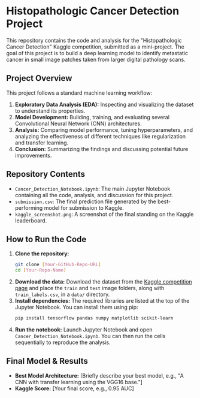 # Histopathologic Cancer Detection Project

This repository contains the code and analysis for the "Histopathologic Cancer Detection" Kaggle competition, submitted as a mini-project. The goal of this project is to build a deep learning model to identify metastatic cancer in small image patches taken from larger digital pathology scans.

## Project Overview

This project follows a standard machine learning workflow:

1.  **Exploratory Data Analysis (EDA):** Inspecting and visualizing the dataset to understand its properties.
2.  **Model Development:** Building, training, and evaluating several Convolutional Neural Network (CNN) architectures.
3.  **Analysis:** Comparing model performance, tuning hyperparameters, and analyzing the effectiveness of different techniques like regularization and transfer learning.
4.  **Conclusion:** Summarizing the findings and discussing potential future improvements.

## Repository Contents

* `Cancer_Detection_Notebook.ipynb`: The main Jupyter Notebook containing all the code, analysis, and discussion for this project.
* `submission.csv`: The final prediction file generated by the best-performing model for submission to Kaggle.
* `kaggle_screenshot.png`: A screenshot of the final standing on the Kaggle leaderboard.

## How to Run the Code

1.  **Clone the repository:**
    ```bash
    git clone [Your-GitHub-Repo-URL]
    cd [Your-Repo-Name]
    ```
2.  **Download the data:** Download the dataset from the [Kaggle competition page](https://www.kaggle.com/c/histopathologic-cancer-detection/data) and place the `train` and `test` image folders, along with `train_labels.csv`, in a `data/` directory.
3.  **Install dependencies:** The required libraries are listed at the top of the Jupyter Notebook. You can install them using pip:
    ```bash
    pip install tensorflow pandas numpy matplotlib scikit-learn
    ```
4.  **Run the notebook:** Launch Jupyter Notebook and open `Cancer_Detection_Notebook.ipynb`. You can then run the cells sequentially to reproduce the analysis.

## Final Model & Results

-   **Best Model Architecture:** [Briefly describe your best model, e.g., "A CNN with transfer learning using the VGG16 base."]
-   **Kaggle Score:** [Your final score, e.g., 0.95 AUC]
